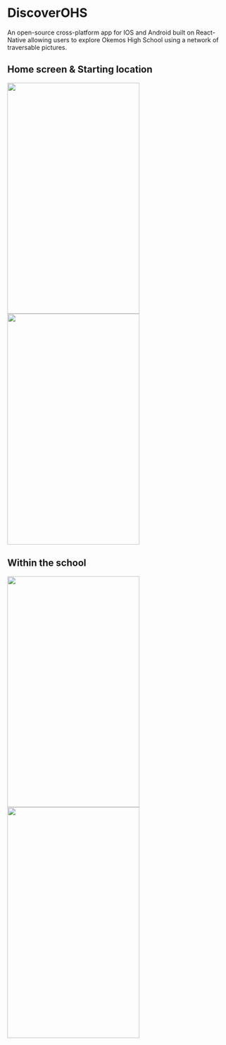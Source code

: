 # DiscoverOHS
An open-source cross-platform app for IOS and Android built on React-Native allowing users to explore Okemos High School using a network of traversable pictures.

## Home screen & Starting location
<img src="https://github.com/ZovcIfzm/DiscoverOHS/blob/master/pics/readme/image1.png" width="300" height="525"> <img src="https://github.com/ZovcIfzm/DiscoverOHS/blob/master/pics/readme/image2.png" width="300" height="525">

## Within the school
<img src="https://github.com/ZovcIfzm/DiscoverOHS/blob/master/pics/readme/image4.png" width="300" height="525"> <img src="https://github.com/ZovcIfzm/DiscoverOHS/blob/master/pics/readme/image3.png" width="300" height="525">

